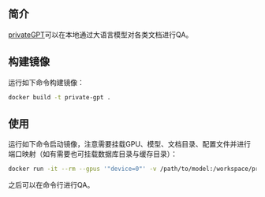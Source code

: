## 简介

[privateGPT](https://github.com/imartinez/privateGPT)可以在本地通过大语言模型对各类文档进行QA。

## 构建镜像

运行如下命令构建镜像：

```bash
docker build -t private-gpt .
```

## 使用

运行如下命令启动镜像，注意需要挂载GPU、模型、文档目录、配置文件并进行端口映射（如有需要也可挂载数据库目录与缓存目录）：

```bash
docker run -it --rm --gpus '"device=0"' -v /path/to/model:/workspace/privateGPT/model -v /path/to/documents:/workspace/privateGPT/source_documents -v /path/to/env:/workspace/privateGPT/.env private-gpt
```

之后可以在命令行进行QA。
